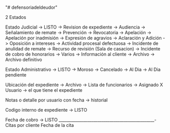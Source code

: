 "# defensoriadeldeudor" 


2 Estados

Estado Judicial -> LISTO
-> Revision de expediente
-> Audiencia
-> Señalamiento de remate
-> Prevención
-> Revocatoria
-> Apelación
-> Apelación por inadmisión
-> Expresión de agravios
-> Aclaración y Adición
-> Oposición a intereses
-> Actividad procesal defectuosa
-> Incidente de anulidad de remate
-> Recurso de revisión (Sala de casacion)
-> Incidente de cobro de honorarios
-> Varios
-> Información al cliente
-> Archivo
-> Archivo definitivo


Estado Administrativo -> LISTO
-> Moroso
-> Cancelado
-> Al Dia
-> Al Dia pendiente

Ubicación del expediente
-> Archivo
-> Lista de funcionarios ->  Asignado X Usuario -> el que tiene el expediente


Notas o detalle por usuario con fecha -> historial


Codigo interno de expediente -> LISTO


Fecha de cobro -> LISTO
_______________________________________________-
Citas por cliente
Fecha de la cita
